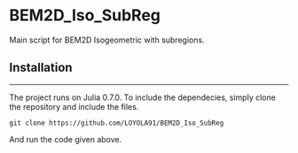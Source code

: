 # BEM2D_Iso_SubReg
Main script for BEM2D Isogeometric with subregions. 

## Installation
---
The project runs on Julia 0.7.0. To include the dependecies, simply clone the repository and include the files.  

    git clone https://github.com/LOYOLA91/BEM2D_Iso_SubReg
And run the code given above.
